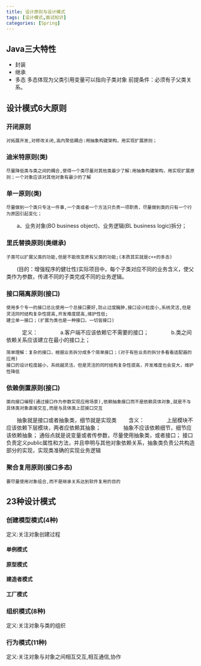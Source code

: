 ```yaml
---
title: 设计原则与设计模式
tags: [设计模式,面试知识]
categories: [Spring]
---
```

## Java三大特性
* 封装
* 继承
* 多态
  多态体现为父类引用变量可以指向子类对象
  前提条件：必须有子父类关系。
## 设计模式6大原则
### 开闭原则
    对拓展开发,对修改关闭,高内聚低耦合:用抽象构建架构，用实现扩展原则；

### 迪米特原则(类)
    尽量降低类与类之间的耦合,使得一个类尽量对其他类最少了解:用抽象构建架构，用实现扩展原则；一个对象应该对其他对象有最少的了解

### 单一原则(类)
    尽量做到一个类只专注一件事,一个类或者一个方法只负责一项职责，尽量做到类的只有一个行为原因引起变化；
　　a、业务对象(BO business object)、业务逻辑(BL business logic)拆分；

### 里氏替换原则(类继承)
    子类可以扩展父类的功能,但是不能改变原有父类的功能;(本质其实就是c++的多态)
　　(目的：增强程序的健壮性)实际项目中，每个子类对应不同的业务含义，使父类作为参数，传递不同的子类完成不同的业务逻辑。

### 接口隔离原则(接口)
    使用多个专一的接口总比使用一个总接口要好,防止过度臃肿,接口设计粒度小,系统灵活,但是灵活同时结构复杂性提高,开发难度提高,维护性低;
    建立单一接口；(扩展为类也是一种接口，一切皆接口)
　　　定义：
　　　　a.客户端不应该依赖它不需要的接口；
　　　　b.类之间依赖关系应该建立在最小的接口上；

    简单理解：复杂的接口，根据业务拆分成多个简单接口；(对于有些业务的拆分多看看适配器的应用)
    接口的设计粒度越小，系统越灵活，但是灵活的同时结构复杂性提高，开发难度也会变大，维护性降低　

### 依赖倒置原则(接口)
    面向接口编程(通过接口作为参数实现应用场景),依赖抽象接口而不是依赖具体对象,就是不与具体类对象直接交互,而是与具体类上层接口交互
　　抽象就是接口或者抽象类，细节就是实现类
　　含义：
　　　　上层模块不应该依赖下层模块，两者应依赖其抽象；
　　　　抽象不应该依赖细节，细节应该依赖抽象；
    通俗点就是说变量或者传参数，尽量使用抽象类，或者接口；
    接口负责定义public属性和方法，并且申明与其他对象依赖关系，抽象类负责公共构造部分的实现，实现类准确的实现业务逻辑

### 聚合复用原则(接口多态)
    要尽量使用对象组合,而不是继承关系达到软件复用的目的


## 23种设计模式
### 创建模型模式(4种)
定义:关注对象创建过程
#### 单例模式


#### 原型模式


#### 建造者模式


#### 工厂模式




### 组织模式(8种)
定义:关注对象与类的组织




### 行为模式(11种)
定义:关注对象与对象之间相互交互,相互通信,协作



